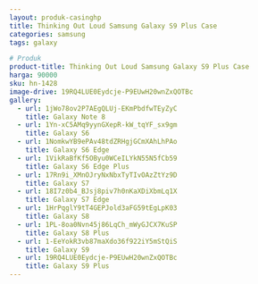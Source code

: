 ```yaml
---
layout: produk-casinghp
title: Thinking Out Loud Samsung Galaxy S9 Plus Case
categories: samsung
tags: galaxy

# Produk
product-title: Thinking Out Loud Samsung Galaxy S9 Plus Case
harga: 90000
sku: hn-1428
image-drive: 19RQ4LUE0Eydcje-P9EUwH20wnZxQOTBc
gallery:
  - url: 1jWo78ov2P7AEgQLUj-EKmPbdfwTEyZyC
    title: Galaxy Note 8
  - url: 1Yn-xC5AMq9yynGXepR-kW_tqYF_sx9gm
    title: Galaxy S6
  - url: 1NomkwYB9ePAv48tdZRHgjGCmXAhLhPAo
    title: Galaxy S6 Edge
  - url: 1VikRaBfKf5OByu0WCeILYkN55N5fCb59
    title: Galaxy S6 Edge Plus
  - url: 17Rn9i_XMnOJryNxNbxTyTIvOAzZtYz9D
    title: Galaxy S7
  - url: 18I7z0b4_BJsj8piv7h0nKaXDiXbmLq1X
    title: Galaxy S7 Edge
  - url: 1HrPqglY9tT4GEPJold3aFG59tEgLpK03
    title: Galaxy S8
  - url: 1PL-8oa0Nvn45j86LqCh_mWyGJCX7KuSP
    title: Galaxy S8 Plus
  - url: 1-EeYokR3vb87maXdo36f922iY5mStQiS
    title: Galaxy S9
  - url: 19RQ4LUE0Eydcje-P9EUwH20wnZxQOTBc
    title: Galaxy S9 Plus
---
```

